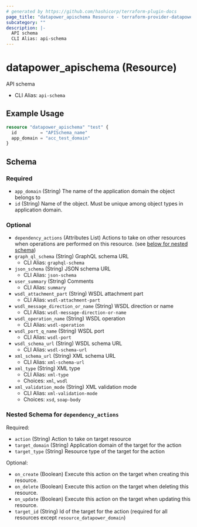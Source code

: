 ```yaml
---
# generated by https://github.com/hashicorp/terraform-plugin-docs
page_title: "datapower_apischema Resource - terraform-provider-datapower"
subcategory: ""
description: |-
  API schema
  CLI Alias: api-schema
---
```


# datapower_apischema (Resource)

API schema
  - CLI Alias: `api-schema`

## Example Usage

```terraform
resource "datapower_apischema" "test" {
  id         = "APISchema_name"
  app_domain = "acc_test_domain"
}
```

<!-- schema generated by tfplugindocs -->
## Schema

### Required

- `app_domain` (String) The name of the application domain the object belongs to
- `id` (String) Name of the object. Must be unique among object types in application domain.

### Optional

- `dependency_actions` (Attributes List) Actions to take on other resources when operations are performed on this resource. (see [below for nested schema](#nestedatt--dependency_actions))
- `graph_ql_schema` (String) GraphQL schema URL
  - CLI Alias: `graphql-schema`
- `json_schema` (String) JSON schema URL
  - CLI Alias: `json-schema`
- `user_summary` (String) Comments
  - CLI Alias: `summary`
- `wsdl_attachment_part` (String) WSDL attachment part
  - CLI Alias: `wsdl-attachment-part`
- `wsdl_message_direction_or_name` (String) WSDL direction or name
  - CLI Alias: `wsdl-message-direction-or-name`
- `wsdl_operation_name` (String) WSDL operation
  - CLI Alias: `wsdl-operation`
- `wsdl_port_q_name` (String) WSDL port
  - CLI Alias: `wsdl-port`
- `wsdl_schema_url` (String) WSDL schema URL
  - CLI Alias: `wsdl-schema-url`
- `xml_schema_url` (String) XML schema URL
  - CLI Alias: `xml-schema-url`
- `xml_type` (String) XML type
  - CLI Alias: `xml-type`
  - Choices: `xml`, `wsdl`
- `xml_validation_mode` (String) XML validation mode
  - CLI Alias: `xml-validation-mode`
  - Choices: `xsd`, `soap-body`

<a id="nestedatt--dependency_actions"></a>
### Nested Schema for `dependency_actions`

Required:

- `action` (String) Action to take on target resource
- `target_domain` (String) Application domain of the target for the action
- `target_type` (String) Resource type of the target for the action

Optional:

- `on_create` (Boolean) Execute this action on the target when creating this resource.
- `on_delete` (Boolean) Execute this action on the target when deleting this resource.
- `on_update` (Boolean) Execute this action on the target when updating this resource.
- `target_id` (String) Id of the target for the action (required for all resources except `resource_datapower_domain`)

